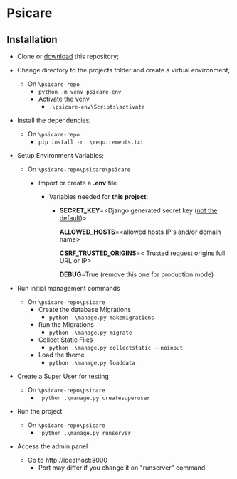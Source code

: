 # Psicare
## Installation

- Clone or [download](https://github.com/ArthurAugustinho/Psicare/archive/refs/heads/main.zip) this repository;

- Change directory to the projects folder and create a virtual environment;
  - On `\psicare-repo`
    - `python -m venv psicare-env`
    - Activate the venv
      - `.\psicare-env\Scripts\activate`

- Install the dependencies;
  - On `\psicare-repo`
    - `pip install -r .\requirements.txt`

- Setup Environment Variables;

  - On `\psicare-repo\psicare\psicare`

    - Import or create a **.env** file

      - Variables needed for **this project**:

        - **SECRET_KEY**=<Django generated secret key ([not the default](https://humberto.io/blog/tldr-generate-django-secret-key/))>

          **ALLOWED_HOSTS**=<allowed hosts IP's and/or domain name>

          **CSRF_TRUSTED_ORIGINS**=< Trusted request origins full URL or IP>

          **DEBUG**=True (remove this one for production mode)

- Run initial management commands

  - On `\psicare-repo\psicare`
    - Create the database Migrations
      - `python .\manage.py makemigrations` 
    - Run the Migrations
      - `python .\manage.py migrate`
    - Collect Static Files
      - `python .\manage.py collectstatic --noinput`
    - Load the theme
      - `python .\manage.py loaddata`

- Create a Super User for testing
  - On `\psicare-repo\psicare`
    - ` python .\manage.py createsuperuser` 

- Run the project
  - On `\psicare-repo\psicare`
    - ` python .\manage.py runserver`
- Access the admin panel
  - Go to http://localhost:8000
    - Port may differ if you change it on "runserver" command.